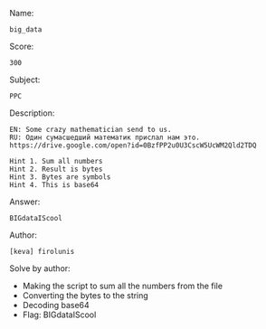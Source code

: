 Name:

	big_data

Score:

	300

Subject:
	
	PPC

Description:

	EN: Some crazy mathematician send to us.
	RU: Один сумасшедший математик прислал нам это.
	https://drive.google.com/open?id=0BzfPP2u0U3CscW5UcWM2Qld2TDQ

	Hint 1. Sum all numbers
	Hint 2. Result is bytes
	Hint 3. Bytes are symbols
	Hint 4. This is base64

Answer:

	BIGdataIScool

Author:

	[keva] firolunis

Solve by author:

* Making the script to sum all the numbers from the file
* Converting the bytes to the string
* Decoding base64
* Flag: BIGdataIScool
